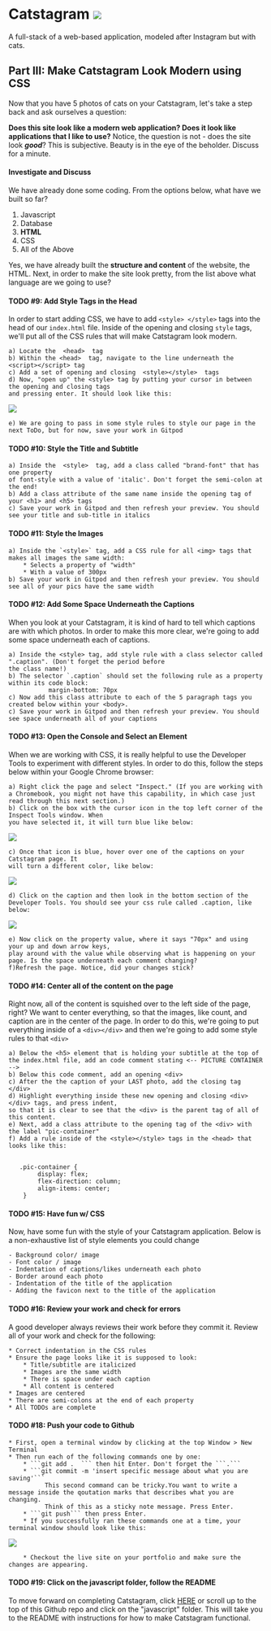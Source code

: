# Catstagram  <img src="../favicon.ico" style="max-height: 30px">
A full-stack of a web-based application, modeled after Instagram but with cats. 

## Part III: Make Catstagram Look Modern using CSS
Now that you have 5 photos of cats on your Catstagram, let's take a step back and ask ourselves a question: 

**Does this site look like a modern web application? Does it look like applications that I like to use?** Notice, the question is not - does the site look ***good***? This is subjective. 
Beauty is in the eye of the beholder. Discuss for a minute. 

#### Investigate and Discuss
We have already done some coding. From the options below, what have we built so far? 

1. Javascript
2. Database
3. **HTML**
4. CSS
5. All of the Above

Yes, we have already built the **structure and content** of the website, the HTML.
Next, in order to make the site look pretty, from the list above what language are we going to use? 
 
#### TODO #9: Add Style Tags in the Head
In order to start adding CSS, we have to add ```<style> </style>``` tags into the head of 
our ```index.html``` file. Inside of the opening and closing ```style``` tags, we'll put all of the CSS rules
that will make Catstagram look modern. 

    a) Locate the  <head>  tag
    b) Within the <head>  tag, navigate to the line underneath the  <script></script> tag
    c) Add a set of opening and closing  <style></style>  tags
    d) Now, "open up" the <style> tag by putting your cursor in between the opening and closing tags
    and pressing enter. It should look like this: 
<img src="../img/head_tag.png" style="max-height: 450px">
    
    e) We are going to pass in some style rules to style our page in the next ToDo, but for now, save your work in Gitpod

 
#### TODO #10: Style the Title and Subtitle

    a) Inside the  <style>  tag, add a class called "brand-font" that has one property 
    of font-style with a value of 'italic'. Don't forget the semi-colon at the end!
    b) Add a class attribute of the same name inside the opening tag of your <h1> and <h5> tags
    c) Save your work in Gitpod and then refresh your preview. You should see your title and sub-title in italics

#### TODO #11: Style the Images

    a) Inside the `<style>` tag, add a CSS rule for all <img> tags that makes all images the same width:
        * Selects a property of "width"
        * With a value of 300px
    b) Save your work in Gitpod and then refresh your preview. You should see all of your pics have the same width

#### TODO #12: Add Some Space Underneath the Captions

When you look at your Catstagram, it is kind of hard to tell which captions
are with which photos. In order to make this more clear, we're going to add some 
space underneath each of captions. 

    a) Inside the <style> tag, add style rule with a class selector called ".caption". (Don't forget the period before
    the class name!)
    b) The selector `.caption` should set the following rule as a property within its code block:
               margin-bottom: 70px
    c) Now add this class attribute to each of the 5 paragraph tags you created below within your <body>. 
    c) Save your work in Gitpod and then refresh your preview. You should see space underneath all of your captions
    
    
#### TODO #13: Open the Console and Select an Element
When we are working with CSS, it is really helpful to use the Developer Tools to experiment 
with different styles. In order to do this, follow the steps below within your Google Chrome browser:

    a) Right click the page and select "Inspect." (If you are working with a Chromebook, you might not have this capability, in which case just read through this next section.)
    b) Click on the box with the cursor icon in the top left corner of the Inspect Tools window. When
    you have selected it, it will turn blue like below:
<img src="../img/inspect_tool.png" style="max-height: 450px">

    c) Once that icon is blue, hover over one of the captions on your Catstagram page. It
    will turn a different color, like below:
<img src="../img/hover_over.png" style="max-height: 450px">

    d) Click on the caption and then look in the bottom section of the 
    Developer Tools. You should see your css rule called .caption, like below:
<img src="../img/caption.png" style="max-height: 450px">

    e) Now click on the property value, where it says "70px" and using your up and down arrow keys,
    play around with the value while observing what is happening on your page. Is the space underneath each comment changing?
    f)Refresh the page. Notice, did your changes stick?
    
#### TODO #14: Center all of the content on the page
Right now, all of the content is squished over to the left side of the page, right?
We want to center everything, so that the images, like count, and caption are in the center of the page.
In order to do this, we're going to put everything inside of a  ```<div></div>``` and then we're going to add some 
style rules to that ```<div>```

    a) Below the <h5> element that is holding your subtitle at the top of the index.html file, add an code comment stating <-- PICTURE CONTAINER  --> 
    b) Below this code comment, add an opening <div>
    c) After the the caption of your LAST photo, add the closing tag </div>
    d) Highlight everything inside these new opening and closing <div> </div> tags, and press indent,
    so that it is clear to see that the <div> is the parent tag of all of this content. 
    e) Next, add a class attribute to the opening tag of the <div> with the label "pic-container" 
    f) Add a rule inside of the <style></style> tags in the <head> that looks like this:
    
        
       .pic-container {
            display: flex;
            flex-direction: column;
            align-items: center;
        }

#### TODO #15: Have fun w/ CSS
Now, have some fun with the style of your Catstagram application. Below is a non-exhaustive list of style elements you could change

    - Background color/ image
    - Font color / image
    - Indentation of captions/likes underneath each photo
    - Border around each photo
    - Indentation of the title of the application
    - Adding the favicon next to the title of the application
        
    
#### TODO #16: Review your work and check for errors
A good developer always reviews their work before they commit it. Review all of your work and check for the following:

    * Correct indentation in the CSS rules
    * Ensure the page looks like it is supposed to look:
        * Title/subtitle are italicized
        * Images are the same width
        * There is space under each caption
        * All content is centered
    * Images are centered
    * There are semi-colons at the end of each property
    * All TODOs are complete
    
    
    
#### TODO #18: Push your code to Github
    * First, open a terminal window by clicking at the top Window > New Terminal
    * Then run each of the following commands one by one:
        * ```git add .  ``` then hit Enter. Don't forget the ```.```
        * ```git commit -m 'insert specific message about what you are saving'``` 
              This second command can be tricky.You want to write a message inside the qoutation marks that describes what you are changing. 
              Think of this as a sticky note message. Press Enter. 
        * ```git push``` then press Enter. 
        * If you successfully ran these commands one at a time, your terminal window should look like this:
        
  <img src="../img/successful_push.png" style="max-height: 450px">
           
        * Checkout the live site on your portfolio and make sure the changes are appearing.

#### TODO #19: Click on the javascript folder, follow the README
To move forward on completing Catstagram, click [HERE](https://github.com/OperationSpark/catstagram/tree/master/javascript) or scroll up to the top of this Github repo and click
on the "javascript" folder. This will take you to the README with instructions for how to make
Catstagram functional. 
